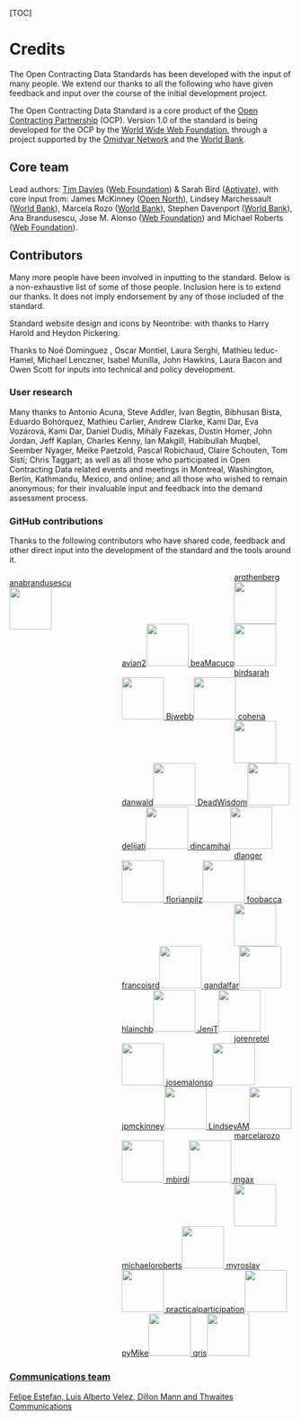 [TOC]

# Credits

<span class="lead">The Open Contracting Data Standards has been developed with the input of many people. We extend our thanks to all the following who have given feedback and input over the course of the initial development project.</span>

The Open Contracting Data Standard is a core product of the [Open Contracting Partnership](http://www.open-contracting.org) (OCP). Version 1.0 of the standard is being developed for the OCP by the [World Wide Web Foundation](http://www.webfoundation.org), through a project supported by the [Omidyar Network](http://www.omidyar.net) and the [World Bank](http://www.worldbank.org).

## Core team
Lead authors: [Tim Davies](http://www.timdavies.org.uk) ([Web Foundation](http://www.webfoundation.org)) & Sarah Bird ([Aptivate](http://aptivate.org)), with core input from: James McKinney ([Open North](http://opennorth.ca/)), Lindsey Marchessault ([World Bank](http://www.worldbank.org)), Marcela Rozo ([World Bank](http://www.worldbank.org)), Stephen Davenport ([World Bank](http://www.worldbank.org)), Ana Brandusescu, Jose M. Alonso ([Web Foundation](http://www.webfoundation.org)) and Michael Roberts ([Web Foundation](http://www.webfoundation.org)). 

## Contributors
Many more people have been involved in inputting to the standard. Below is a non-exhaustive list of some of those people. Inclusion here is to extend our thanks. It does not imply endorsement by any of those included of the standard. 

Standard website design and icons by Neontribe: with thanks to Harry Harold and Heydon Pickering.

Thanks to Noé Domínguez , Oscar Montiel, Laura Serghi, Mathieu leduc-Hamel, Michael Lenczner, Isabel Munilla, John Hawkins, Laura Bacon and Owen Scott for inputs into technical and policy development.

### User research

Many thanks to Antonio Acuna, Steve Addler, Ivan Begtin, Bibhusan Bista, Eduardo Bohórquez, Mathieu Carlier, Andrew Clarke, Kami Dar, Eva Vozárová,  Kami Dar, Daniel Dudis, Mihály Fazekas, Dustin Homer, John Jordan, Jeff Kaplan, Charles Kenny, Ian Makgill, Habibullah Muqbel, Seember Nyager, Meike Paetzold, Pascal Robichaud, Claire Schouten, Tom Sisti; Chris Taggart; as well as all those who participated in Open Contracting Data related events and meetings in Montreal, Washington, Berlin, Kathmandu, Mexico, and online; and all those who wished to remain anonymous; for their invaluable input and feedback into the demand assessment process.


### GitHub contributions

Thanks to the following contributors who have shared code, feedback and other direct input into the development of the standard and the tools around it.

<style><!-- 
    .credit-block {
        margin-bottom: 24px;
    }
    .credit { 
        width: 200px;
        display: block;
        float: left;
        padding-top:10px;
    }
    .credit > a > img {
        display:block;
    }
--></style>
<div class="credit-block clearfix">
    <span class="credit"><a href="https://github.com/anabrandusescu">anabrandusescu<img border="0" width="75" src="https://avatars.githubusercontent.com/u/3058770?v=3"/></span>
    <span class="credit"><a href="https://github.com/arothenberg">arothenberg<img border="0" width="75" src="https://avatars.githubusercontent.com/u/1676642?v=3"/></span>
    <span class="credit"><a href="https://github.com/avian2">avian2<img border="0" width="75" src="https://avatars.githubusercontent.com/u/1135442?v=3"/></span>
    <span class="credit"><a href="https://github.com/beaMacuco">beaMacuco<img border="0" width="75" src="https://avatars.githubusercontent.com/u/5229319?v=3"/></span>
    <span class="credit"><a href="https://github.com/birdsarah">birdsarah<img border="0" width="75" src="https://avatars.githubusercontent.com/u/1796208?v=3"/></span>
    <span class="credit"><a href="https://github.com/Bjwebb">Bjwebb<img border="0" width="75" src="https://avatars.githubusercontent.com/u/634?v=3"/></span>
    <span class="credit"><a href="https://github.com/cohena">cohena<img border="0" width="75" src="https://avatars.githubusercontent.com/u/184302?v=3"/></span>
    <span class="credit"><a href="https://github.com/danwald">danwald<img border="0" width="75" src="https://avatars.githubusercontent.com/u/688310?v=3"/></span>
    <span class="credit"><a href="https://github.com/DeadWisdom">DeadWisdom<img border="0" width="75" src="https://avatars.githubusercontent.com/u/46097?v=3"/></span>
    <span class="credit"><a href="https://github.com/delijati">delijati<img border="0" width="75" src="https://avatars.githubusercontent.com/u/769969?v=3"/></span>
    <span class="credit"><a href="https://github.com/dincamihai">dincamihai<img border="0" width="75" src="https://avatars.githubusercontent.com/u/1615643?v=3"/></span>
    <span class="credit"><a href="https://github.com/dlanger">dlanger<img border="0" width="75" src="https://avatars.githubusercontent.com/u/529037?v=3"/></span>
    <span class="credit"><a href="https://github.com/florianpilz">florianpilz<img border="0" width="75" src="https://avatars.githubusercontent.com/u/518288?v=3"/></span>
    <span class="credit"><a href="https://github.com/foobacca">foobacca<img border="0" width="75" src="https://avatars.githubusercontent.com/u/169445?v=3"/></span>
    <span class="credit"><a href="https://github.com/francoisrd">francoisrd<img border="0" width="75" src="https://avatars.githubusercontent.com/u/7292573?v=3"/></span>
    <span class="credit"><a href="https://github.com/gandalfar">gandalfar<img border="0" width="75" src="https://avatars.githubusercontent.com/u/13806?v=3"/></span>
    <span class="credit"><a href="https://github.com/hlainchb">hlainchb<img border="0" width="75" src="https://avatars.githubusercontent.com/u/156735?v=3"/></span>
    <span class="credit"><a href="https://github.com/JeniT">JeniT<img border="0" width="75" src="https://avatars.githubusercontent.com/u/395050?v=3"/></span>
    <span class="credit"><a href="https://github.com/jorenretel">jorenretel<img border="0" width="75" src="https://avatars.githubusercontent.com/u/3398263?v=3"/></span>
    <span class="credit"><a href="https://github.com/josemalonso">josemalonso<img border="0" width="75" src="https://avatars.githubusercontent.com/u/1242906?v=3"/></span>
    <span class="credit"><a href="https://github.com/jpmckinney">jpmckinney<img border="0" width="75" src="https://avatars.githubusercontent.com/u/26463?v=3"/></span>
    <span class="credit"><a href="https://github.com/LindseyAM">LindseyAM<img border="0" width="75" src="https://avatars.githubusercontent.com/u/9124357?v=3"/></span>
    <span class="credit"><a href="https://github.com/marcelarozo">marcelarozo<img border="0" width="75" src="https://avatars.githubusercontent.com/u/9322231?v=3"/></span>
    <span class="credit"><a href="https://github.com/mbirdi">mbirdi<img border="0" width="75" src="https://avatars.githubusercontent.com/u/7291409?v=3"/></span>
    <span class="credit"><a href="https://github.com/mgax">mgax<img border="0" width="75" src="https://avatars.githubusercontent.com/u/27617?v=3"/></span>
    <span class="credit"><a href="https://github.com/michaeloroberts">michaeloroberts<img border="0" width="75" src="https://avatars.githubusercontent.com/u/5321484?v=3"/></span>
    <span class="credit"><a href="https://github.com/myroslav">myroslav<img border="0" width="75" src="https://avatars.githubusercontent.com/u/883905?v=3"/></span>
    <span class="credit"><a href="https://github.com/practicalparticipation">practicalparticipation<img border="0" width="75" src="https://avatars.githubusercontent.com/u/477172?v=3"/></span>
    <span class="credit"><a href="https://github.com/pyMike">pyMike<img border="0" width="75" src="https://avatars.githubusercontent.com/u/7292830?v=3"/></span>
    <span class="credit"><a href="https://github.com/qris">qris<img border="0" width="75" src="https://avatars.githubusercontent.com/u/754175?v=3"/></span>
</div>
<div class="clearfix"></div>
    
### Communications team

Felipe Estefan, Luis Alberto Velez, Dillon Mann and [Thwaites Communications](http://www.thwaitescommunications.net/)
